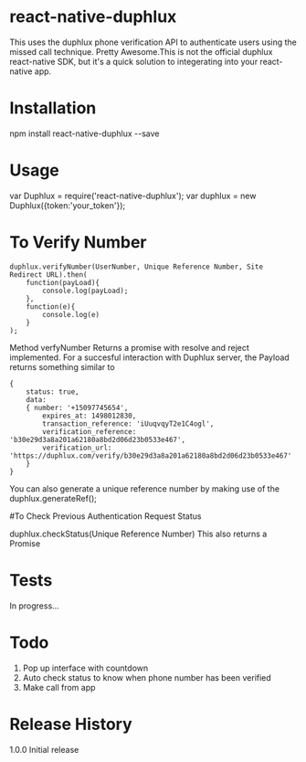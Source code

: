 # react-native-duphlux
This uses the duphlux phone verification API to authenticate users using the missed call technique. Pretty Awesome.This is not the official duphlux react-native SDK, but it's a quick solution to integerating into your react-native app.

# Installation

npm install react-native-duphlux --save

# Usage

var Duphlux = require('react-native-duphlux');
var duphlux = new Duphlux({token:'your_token'});

# To Verify Number

    duphlux.verifyNumber(UserNumber, Unique Reference Number, Site Redirect URL).then(
        function(payLoad){
            console.log(payLoad);
        }, 
        function(e){
            console.log(e)
        }
    );
Method verfyNumber Returns a promise with resolve and reject implemented. For a succesful interaction with Duphlux server, the Payload returns something similar to

    {   
        status: true,
        data: 
        { number: '+15097745654',
            expires_at: 1498012830,
            transaction_reference: 'iUuqvqyT2e1C4ogl',
            verification_reference: 'b30e29d3a8a201a62180a8bd2d06d23b0533e467',
            verification_url: 'https://duphlux.com/verify/b30e29d3a8a201a62180a8bd2d06d23b0533e467' 
        }
    } 
You can also generate a unique reference number by making use of the duphlux.generateRef();

#To Check Previous Authentication Request Status

duphlux.checkStatus(Unique Reference Number)
This also returns a Promise


# Tests

In progress...

# Todo

  1. Pop up interface with countdown
  2. Auto check status to know when phone number has been verified
  3. Make call from app

# Release History

1.0.0 Initial release
